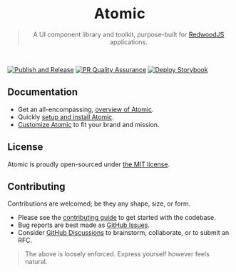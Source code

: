 <div align="center">

  <h1>
    <span style="font-size:2rem;font-weight:bold;letter-spacing:0.05rem;">Atomic</span>
  </h1>

  > A UI component library and toolkit, purpose-built for [RedwoodJS](https://redwoodjs.com) applications.

  <br />
</div>

[![Publish and Release](https://github.com/LockTech/atomic/actions/workflows/publish.yml/badge.svg?branch=main)](https://github.com/LockTech/atomic/actions/workflows/publish.yml)
[![PR Quality Assurance](https://github.com/LockTech/atomic/actions/workflows/pr.yml/badge.svg)](https://github.com/LockTech/atomic/actions/workflows/pr.yml)
[![Deploy Storybook](https://github.com/LockTech/atomic/actions/workflows/storybook.yml/badge.svg)](https://github.com/LockTech/atomic/actions/workflows/storybook.yml)

## Documentation

* Get an all-encompassing, [overview of Atomic](https://locktech.github.io/atomic/?path=/story/atomic-introduction--page).
* Quickly [setup and install Atomic](https://locktech.github.io/atomic/?path=/story/atomic-quick-start--page).
* [Customize Atomic](https://locktech.github.io/atomic/?path=/story/customize-theming--page) to fit your brand and mission.

## License

Atomic is proudly open-sourced under [the MIT license](./LICENSE).

## Contributing

Contributions are welcomed; be they any shape, size, or form.

* Please see the [contributing guide](https://github.com/LockTech/atomic/blob/main/CONTRIBUTING.md) to get started with the codebase.
* Bug reports are best made as [GitHub Issues](https://github.com/LockTech/atomic/issues).
* Consider [GitHub Discussions](https://github.com/LockTech/atomic/discussions) to brainstorm, collaborate, or to submit an RFC.

> The above is loosely enforced. Express yourself however feels natural.
